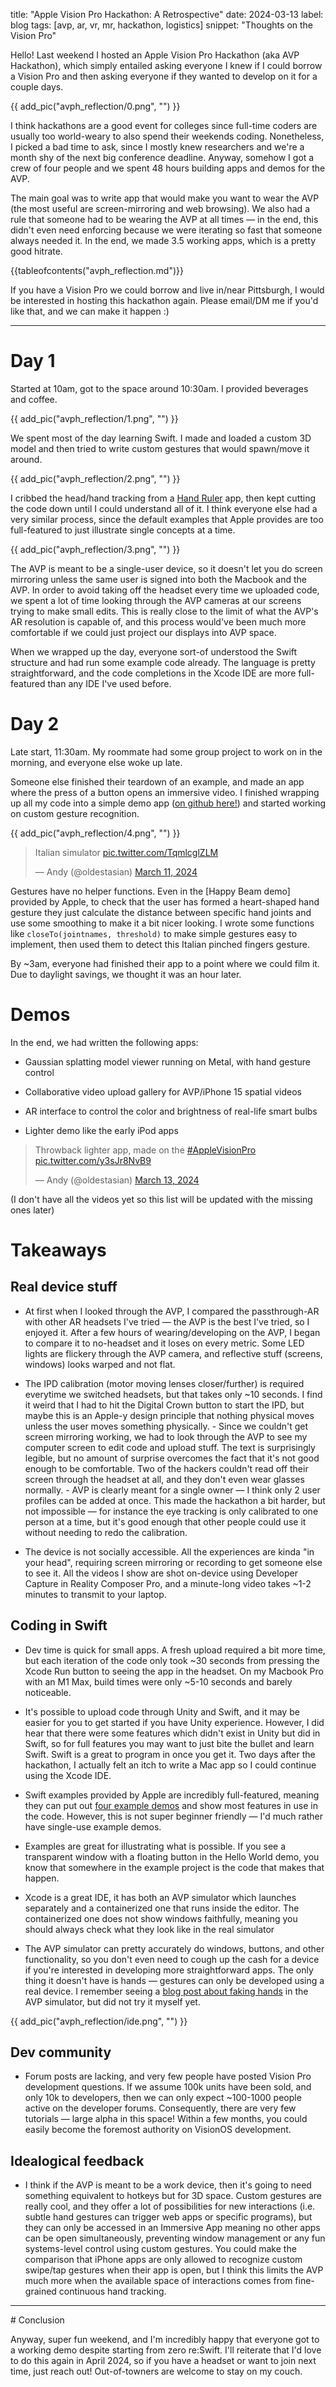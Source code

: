 title: "Apple Vision Pro Hackathon: A Retrospective"
date: 2024-03-13
label: blog
tags: [avp, ar, vr, mr, hackathon, logistics]
snippet: "Thoughts on the Vision Pro"

Hello! Last weekend I hosted an Apple Vision Pro Hackathon (aka AVP Hackathon), which simply entailed asking everyone I knew if I could borrow a Vision Pro and then asking everyone if they wanted to develop on it for a couple days.

{{ add_pic("avph_reflection/0.png", "") }}

I think hackathons are a good event for colleges since full-time coders are usually too world-weary to also spend their weekends coding. Nonetheless, I picked a bad time to ask, since I mostly knew researchers and we're a month shy of the next big conference deadline. Anyway, somehow I got a crew of four people and we spent 48 hours building apps and demos for the AVP.

The main goal was to write app that would make you want to wear the AVP (the most useful are screen-mirroring and web browsing). We also had a rule that someone had to be wearing the AVP at all times —  in the end, this didn't even need enforcing because we were iterating so fast that someone always needed it. In the end, we made 3.5 working apps, which is a pretty good hitrate. 

{{tableofcontents("avph_reflection.md")}}

If you have a Vision Pro we could borrow and live in/near Pittsburgh, I would be interested in hosting this hackathon again. Please email/DM me if you'd like that, and we can make it happen :)

<hr>

# Day 1 

Started at 10am, got to the space around 10:30am. I provided beverages and coffee.

{{ add_pic("avph_reflection/1.png", "") }}

We spent most of the day learning Swift. I made and loaded a custom 3D model and then tried to write custom gestures that would spawn/move it around. 

{{ add_pic("avph_reflection/2.png", "") }}

I cribbed the head/hand tracking from a [Hand Ruler](https://github.com/FlipByBlink/HandsRuler) app, then kept cutting the code down until I could understand all of it. I think everyone else had a very similar process, since the default examples that Apple provides are too full-featured to just illustrate single concepts at a time. 

{{ add_pic("avph_reflection/3.png", "") }}

The AVP is meant to be a single-user device, so it doesn't let you do screen mirroring unless the same user is signed into both the Macbook and the AVP. In order to avoid taking off the headset every time we uploaded code, we spent a lot of time looking through the AVP cameras at our screens trying to make small edits. This is really close to the limit of what the AVP's AR resolution is capable of, and this process would've been much more comfortable if we could just project our displays into AVP space.

When we wrapped up the day, everyone sort-of understood the Swift structure and had run some example code already. The language is pretty straightforward, and the code completions in the Xcode IDE are more full-featured than any IDE I've used before.

# Day 2

Late start, 11:30am. My roommate had some group project to work on in the morning, and everyone else woke up late.

Someone else finished their teardown of an example, and made an app where the press of a button opens an immersive video. I finished wrapping up all my code into a simple demo app ([on github here!](https://github.com/kongmunist/Vision-Pro-Head-Hand-Tracking-Demo)) and started working on custom gesture recognition. 

{{ add_pic("avph_reflection/4.png", "") }}

<blockquote class="twitter-tweet"><p lang="tl" dir="ltr">Italian simulator <a href="https://t.co/TqmlcglZLM">pic.twitter.com/TqmlcglZLM</a></p>&mdash; Andy (@oldestasian) <a href="https://twitter.com/oldestasian/status/1767012032132616565?ref_src=twsrc%5Etfw">March 11, 2024</a></blockquote> <script async src="https://platform.twitter.com/widgets.js" charset="utf-8"></script>

Gestures have no helper functions. Even in the [Happy Beam demo] provided by Apple, to check that the user has formed a heart-shaped hand gesture they just calculate the distance between specific hand joints and use some smoothing to make it a bit nicer looking. I wrote some functions like `closeTo(jointnames, threshold)` to make simple gestures easy to implement, then used them to detect this Italian pinched fingers gesture. 

By ~3am, everyone had finished their app to a point where we could film it. Due to daylight savings, we thought it was an hour later.

# Demos

In the end, we had written the following apps: 

- Gaussian splatting model viewer running on Metal, with hand gesture control

- Collaborative video upload gallery for AVP/iPhone 15 spatial videos

- AR interface to control the color and brightness of real-life smart bulbs

- Lighter demo like the early iPod apps

<blockquote class="twitter-tweet" data-media-max-width="560"><p lang="en" dir="ltr">Throwback lighter app, made on the <a href="https://twitter.com/hashtag/AppleVisionPro?src=hash&amp;ref_src=twsrc%5Etfw">#AppleVisionPro</a> <a href="https://t.co/y3sJr8NvB9">pic.twitter.com/y3sJr8NvB9</a></p>&mdash; Andy (@oldestasian) <a href="https://twitter.com/oldestasian/status/1767978456908968044?ref_src=twsrc%5Etfw">March 13, 2024</a></blockquote> <script async src="https://platform.twitter.com/widgets.js" charset="utf-8"></script>

(I don't have all the videos yet so this list will be updated with the missing ones later)

# Takeaways

## Real device stuff

- At first when I looked through the AVP, I compared the passthrough-AR with other AR headsets I've tried — the AVP is the best I've tried, so I enjoyed it. After a few hours of wearing/developing on the AVP, I began to compare it to no-headset and it loses on every metric. Some LED lights are flickery through the AVP camera, and reflective stuff (screens, windows) looks warped and not flat.

- The IPD calibration (motor moving lenses closer/further) is required everytime we switched headsets, but that takes only ~10 seconds. I find it weird that I had to hit the Digital Crown button to start the IPD, but maybe this is an Apple-y design principle that nothing physical moves unless the user moves something physically. - Since we couldn't get screen mirroring working, we had to look through the AVP to see my computer screen to edit code and upload stuff. The text is surprisingly legible, but no amount of surprise overcomes the fact that it's not good enough to be comfortable. Two of the hackers couldn't read off their screen through the headset at all, and they don't even wear glasses normally. - AVP is clearly meant for a single owner — I think only 2 user profiles can be added at once. This made the hackathon a bit harder, but not impossible — for instance the eye tracking is only calibrated to one person at a time, but it's good enough that other people could use it without needing to redo the calibration.

- The device is not socially accessible. All the experiences are kinda "in your head", requiring screen mirroring or recording to get someone else to see it. All the videos I show are shot on-device using Developer Capture in Reality Composer Pro, and a minute-long video takes ~1-2 minutes to transmit to your laptop. 

## Coding in Swift

- Dev time is quick for small apps. A fresh upload required a bit more time, but each iteration of the code only took ~30 seconds from pressing the Xcode Run button to seeing the app in the headset. On my Macbook Pro with an M1 Max, build times were only ~5-10 seconds and barely noticeable.

- It's possible to upload code through Unity and Swift, and it may be easier for you to get started if you have Unity experience. However, I did hear that there were some features which didn't exist in Unity but did in Swift, so for full features you may want to just bite the bullet and learn Swift. Swift is a great to program in once you get it. Two days after the hackathon, I actually felt an itch to write a Mac app so I could continue using the Xcode IDE. 

- Swift examples provided by Apple are incredibly full-featured, meaning they can put out [four example demos](https://developer.apple.com/documentation/visionos/world) and show most features in use in the code. However, this is not super beginner friendly — I'd much rather have single-use example demos. 

- Examples are great for illustrating what is possible. If you see a transparent window with a floating button in the Hello World demo, you know that somewhere in the example project is the code that makes that happen.

- Xcode is a great IDE, it has both an AVP simulator which launches separately and a containerized one that runs inside the editor. The containerized one does not show windows faithfully, meaning you should always check what they look like in the real simulator

- The AVP simulator can pretty accurately do windows, buttons, and other functionality, so you don't even need to cough up the cash for a device if you're interested in developing more straightforward apps. The only thing it doesn't have is hands — gestures can only be developed using a real device. I remember seeing a [blog post about faking hands](https://varrall.substack.com/p/hand-tracking-in-vision-pro-simulator) in the AVP simulator, but did not try it myself yet. 

{{ add_pic("avph_reflection/ide.png", "") }}

## Dev community

- Forum posts are lacking, and very few people have posted Vision Pro development questions. If we assume 100k units have been sold, and only 10k to developers, then we can only expect ~100-1000 people active on the developer forums. Consequently, there are very few tutorials — large alpha in this space! Within a few months, you could easily become the foremost authority on VisionOS development. 

## Idealogical feedback

- I think if the AVP is meant to be a work device, then it's going to need something equivalent to hotkeys but for 3D space. Custom gestures are really cool, and they offer a lot of possibilities for new interactions (i.e. subtle hand gestures can trigger web apps or specific programs), but they can only be accessed in an Immersive App meaning no other apps can be open simultaneously, preventing window management or any fun systems-level control using custom gestures. You could make the comparison that iPhone apps are only allowed to recognize custom swipe/tap gestures when their app is open, but I think this limits the AVP much more when the available space of interactions comes from fine-grained continuous hand tracking.

<hr>
# Conclusion

Anyway, super fun weekend, and I'm incredibly happy that everyone got to a working demo despite starting from zero re:Swift. I'll reiterate that I'd love to do this again in April 2024, so if you have a headset or want to join next time, just reach out! Out-of-towners are welcome to stay on my couch.